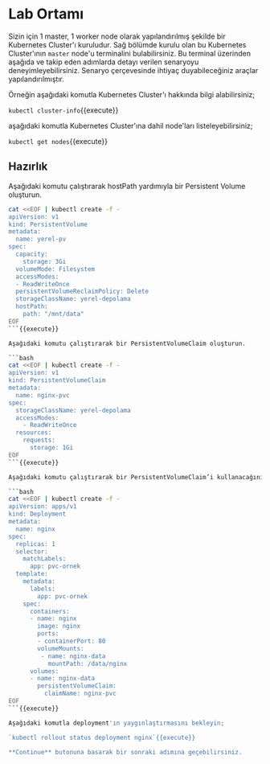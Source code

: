# Lab Ortamı

Sizin için 1 master, 1 worker node olarak yapılandırılmış şekilde bir Kubernetes Cluster'ı kuruludur. Sağ bölümde kurulu olan bu Kubernetes Cluster'ının `master` node'u terminalini bulabilirsiniz. Bu terminal üzerinden aşağıda ve takip eden adımlarda detayı verilen senaryoyu deneyimleyebilirsiniz. Senaryo çerçevesinde ihtiyaç duyabileceğiniz araçlar yapılandırılmıştır.

Örneğin aşağıdaki komutla Kubernetes Cluster'ı hakkında bilgi alabilirsiniz;

`kubectl cluster-info`{{execute}}

aşağıdaki komutla Kubernetes Cluster'ına dahil node'ları listeleyebilirsiniz;

`kubectl get nodes`{{execute}}

## Hazırlık

Aşağıdaki komutu çalıştırarak hostPath yardımıyla bir Persistent Volume oluşturun.

```bash
cat <<EOF | kubectl create -f -
apiVersion: v1
kind: PersistentVolume
metadata:
  name: yerel-pv
spec:
  capacity:
    storage: 3Gi
  volumeMode: Filesystem
  accessModes:
  - ReadWriteOnce
  persistentVolumeReclaimPolicy: Delete
  storageClassName: yerel-depolama
  hostPath:
    path: "/mnt/data"
EOF
```{{execute}}

Aşağıdaki komutu çalıştırarak bir PersistentVolumeClaim oluşturun.

```bash
cat <<EOF | kubectl create -f -
apiVersion: v1
kind: PersistentVolumeClaim
metadata:
  name: nginx-pvc
spec:
  storageClassName: yerel-depolama
  accessModes:
    - ReadWriteOnce
  resources:
    requests:
      storage: 1Gi
EOF
```{{execute}}

Aşağıdaki komutu çalıştırarak bir PersistentVolumeClaim’i kullanacağınız bir Deployment oluşturun.

```bash
cat <<EOF | kubectl create -f -
apiVersion: apps/v1
kind: Deployment
metadata:
  name: nginx
spec:
  replicas: 1
  selector:
    matchLabels:
      app: pvc-ornek
  template:
    metadata:
      labels:
        app: pvc-ornek
    spec:
      containers:
      - name: nginx
        image: nginx
        ports:
        - containerPort: 80
        volumeMounts:
         - name: nginx-data
           mountPath: /data/nginx
      volumes:
      - name: nginx-data
        persistentVolumeClaim:
          claimName: nginx-pvc
EOF
```{{execute}}

Aşağıdaki komutla deployment'ın yaygınlaştırmasını bekleyin;

`kubectl rollout status deployment nginx`{{execute}}

**Continue** butonuna basarak bir sonraki adımına geçebilirsiniz.
